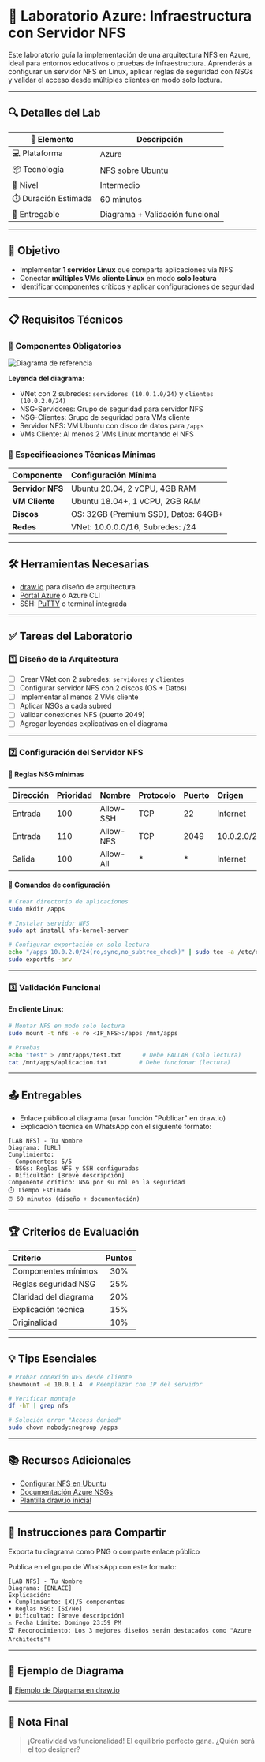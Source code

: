 # 🚀 Laboratorio Azure: Infraestructura con Servidor NFS

Este laboratorio guía la implementación de una arquitectura NFS en Azure, ideal para entornos educativos o pruebas de infraestructura. Aprenderás a configurar un servidor NFS en Linux, aplicar reglas de seguridad con NSGs y validar el acceso desde múltiples clientes en modo solo lectura.

---

## 🔍 Detalles del Lab

| 🧩 Elemento            | Descripción                        |
|------------------------|------------------------------------|
| 💻 Plataforma          | Azure                              |
| 📦 Tecnología          | NFS sobre Ubuntu                   |
| 🧠 Nivel               | Intermedio                         |
| ⏱️ Duración Estimada   | 60 minutos                         |
| 📁 Entregable          | Diagrama + Validación funcional    |

---

## 🎯 Objetivo

- Implementar **1 servidor Linux** que comparta aplicaciones vía NFS
- Conectar **múltiples VMs cliente Linux** en modo **solo lectura**
- Identificar componentes críticos y aplicar configuraciones de seguridad

---

## 📋 Requisitos Técnicos

### 🔧 Componentes Obligatorios

![Diagrama de referencia](https://raw.githubusercontent.com/jgaragorry/Labs-Azure-SysOps/main/assets/nfs-diagram.png)

**Leyenda del diagrama:**
- VNet con 2 subredes: `servidores (10.0.1.0/24)` y `clientes (10.0.2.0/24)`
- NSG-Servidores: Grupo de seguridad para servidor NFS
- NSG-Clientes: Grupo de seguridad para VMs cliente
- Servidor NFS: VM Ubuntu con disco de datos para `/apps`
- VMs Cliente: Al menos 2 VMs Linux montando el NFS

### 📐 Especificaciones Técnicas Mínimas

| Componente       | Configuración Mínima                  |
|:-----------------|:--------------------------------------|
| **Servidor NFS** | Ubuntu 20.04, 2 vCPU, 4GB RAM         |
| **VM Cliente**   | Ubuntu 18.04+, 1 vCPU, 2GB RAM        |
| **Discos**       | OS: 32GB (Premium SSD), Datos: 64GB+  |
| **Redes**        | VNet: 10.0.0.0/16, Subredes: /24      |

---

## 🛠️ Herramientas Necesarias

- [draw.io](https://app.diagrams.net/) para diseño de arquitectura
- [Portal Azure](https://portal.azure.com) o Azure CLI
- SSH: [PuTTY](https://www.putty.org/) o terminal integrada

---

## ✅ Tareas del Laboratorio

### 1️⃣ Diseño de la Arquitectura

- [ ] Crear VNet con 2 subredes: `servidores` y `clientes`
- [ ] Configurar servidor NFS con 2 discos (OS + Datos)
- [ ] Implementar al menos 2 VMs cliente
- [ ] Aplicar NSGs a cada subred
- [ ] Validar conexiones NFS (puerto 2049)
- [ ] Agregar leyendas explicativas en el diagrama

---

### 2️⃣ Configuración del Servidor NFS

#### 🔐 Reglas NSG mínimas

| Dirección | Prioridad | Nombre      | Protocolo | Puerto | Origen        |
|:----------|:----------|:------------|:----------|:-------|:--------------|
| Entrada   | 100       | Allow-SSH   | TCP       | 22     | Internet      |
| Entrada   | 110       | Allow-NFS   | TCP       | 2049   | 10.0.2.0/24   |
| Salida    | 100       | Allow-All   | *         | *      | Internet      |

#### 🧰 Comandos de configuración

```bash
# Crear directorio de aplicaciones
sudo mkdir /apps

# Instalar servidor NFS
sudo apt install nfs-kernel-server

# Configurar exportación en solo lectura
echo "/apps 10.0.2.0/24(ro,sync,no_subtree_check)" | sudo tee -a /etc/exports
sudo exportfs -arv
```

---

### 3️⃣ Validación Funcional

#### En cliente Linux:

```bash
# Montar NFS en modo solo lectura
sudo mount -t nfs -o ro <IP_NFS>:/apps /mnt/apps

# Pruebas
echo "test" > /mnt/apps/test.txt      # Debe FALLAR (solo lectura)
cat /mnt/apps/aplicacion.txt         # Debe funcionar (lectura)
```

---

## 📤 Entregables

- Enlace público al diagrama (usar función "Publicar" en draw.io)
- Explicación técnica en WhatsApp con el siguiente formato:

```text
[LAB NFS] - Tu Nombre
Diagrama: [URL]
Cumplimiento: 
- Componentes: 5/5 
- NSGs: Reglas NFS y SSH configuradas
- Dificultad: [Breve descripción]
Componente crítico: NSG por su rol en la seguridad
⏱️ Tiempo Estimado
⏰ 60 minutos (diseño + documentación)
```

---

## 🏆 Criterios de Evaluación

| Criterio               | Puntos |
|:-----------------------|:------:|
| Componentes mínimos    | 30%    |
| Reglas seguridad NSG   | 25%    |
| Claridad del diagrama  | 20%    |
| Explicación técnica    | 15%    |
| Originalidad           | 10%    |

---

## 💡 Tips Esenciales

```bash
# Probar conexión NFS desde cliente
showmount -e 10.0.1.4  # Reemplazar con IP del servidor

# Verificar montaje
df -hT | grep nfs

# Solución error "Access denied"
sudo chown nobody:nogroup /apps
```

---

## 📚 Recursos Adicionales

- [Configurar NFS en Ubuntu](https://ubuntu.com/server/docs/service-nfs)
- [Documentación Azure NSGs](https://learn.microsoft.com/en-us/azure/virtual-network/network-security-groups-overview)
- [Plantilla draw.io inicial](https://app.diagrams.net/)

---

## 📲 Instrucciones para Compartir

Exporta tu diagrama como PNG o comparte enlace público

Publica en el grupo de WhatsApp con este formato:

```text
[LAB NFS] - Tu Nombre
Diagrama: [ENLACE]
Explicación: 
• Cumplimiento: [X]/5 componentes
• Reglas NSG: [Sí/No]
• Dificultad: [Breve descripción]
⚠️ Fecha Límite: Domingo 23:59 PM
🏆 Reconocimiento: Los 3 mejores diseños serán destacados como "Azure Architects"!
```

---

## 📌 Ejemplo de Diagrama

📎 [Ejemplo de Diagrama en draw.io](https://raw.githubusercontent.com/jgaragorry/Labs-Azure-SysOps/main/assets/nfs-diagram.png)

---

## 💬 Nota Final

> ¡Creatividad vs funcionalidad! El equilibrio perfecto gana. ¿Quién será el top designer?
